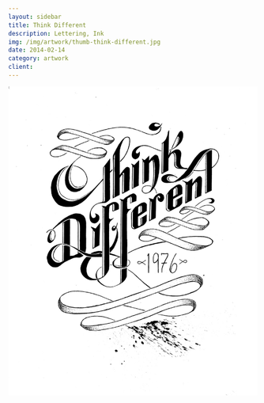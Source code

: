 ```yaml
---
layout: sidebar
title: Think Different
description: Lettering, Ink
img: /img/artwork/thumb-think-different.jpg
date: 2014-02-14
category: artwork
client:
---
```

![Think Different](/img/artwork/Think-Different-1200w.jpg)